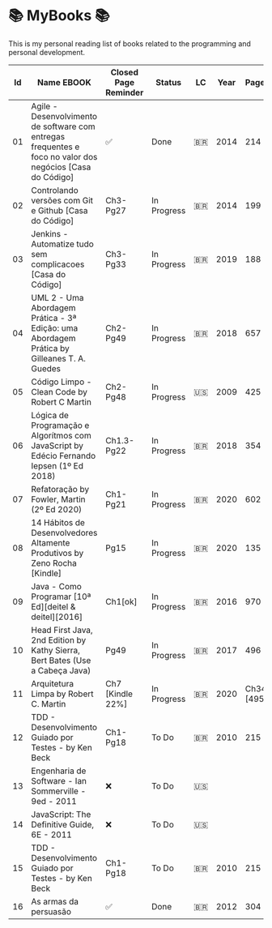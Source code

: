 # 📚 MyBooks 📚

This is my personal reading list of books related to the programming and personal development.

| Id  | Name EBOOK | Closed Page Reminder | Status | LC  | Year | Pages | Link  | 
| --- | ---------- | -------------------- | ------ | --- | ---- | ----- | ----- | 
| 01 | Agile - Desenvolvimento de software com entregas frequentes e foco no valor dos negócios [Casa do Código] | ✅  | Done | 🇧🇷 | 2014 | 214 | [Link](https://www.amazon.com.br/Agile-Desenvolvimento-software-entregas-frequentes-ebook/dp/B00VABA98G) | 
| 02  | Controlando versões com Git e Github [Casa do Código] | Ch3-Pg27 | In Progress | 🇧🇷  | 2014 | 199   | [Link](https://www.amazon.com.br/Controlando-Vers%C3%B5es-com-Git-GitHub/dp/8566250532)  |
| 03  | Jenkins - Automatize tudo sem complicacoes [Casa do Código]   | Ch3-Pg33   | In Progress | 🇧🇷  | 2019 | 188   | [Link](https://www.casadocodigo.com.br/products/livro-jenkins) |
| 04  | UML 2 - Uma Abordagem Prática - 3ª Edição: uma Abordagem Prática by Gilleanes T. A. Guedes  | Ch2-Pg49  | In Progress | 🇧🇷  | 2018 | 657 | [Link](https://www.amazon.com.br/UML-2-Uma-Abordagem-Pr%C3%A1tica/dp/8575226460) |
| 05  | Código Limpo - Clean Code by Robert C Martin   | Ch2-Pg48 | In Progress   | 🇺🇸  | 2009 | 425   | [Link](https://www.amazon.com.br/C%C3%B3digo-limpo-Robert-C-Martin/dp/8576082675/)  |
| 06 | Lógica de Programação e Algorítmos com JavaScript by Edécio Fernando Iepsen (1º Ed 2018)  | Ch1.3-Pg22 | In Progress  | 🇧🇷  | 2018 | 354  | [Link](https://www.amazon.com.br/L%C3%B3gica-Programa%C3%A7%C3%A3o-Algoritmos-com-JavaScript-ebook/dp/B09VR2SVR7/) |
| 07 | Refatoração by Fowler, Martin (2º Ed 2020) | Ch1-Pg21 | In Progress | 🇧🇷  | 2020 |  602 | [Link](https://www.amazon.com.br/Refatora%C3%A7%C3%A3o-Aperfei%C3%A7oando-design-c%C3%B3digos-existentes-ebook/dp/B087N8LKYB) |
| 08  | 14 Hábitos de Desenvolvedores Altamente Produtivos by Zeno Rocha [Kindle] | Pg15 | In Progress | 🇧🇷  | 2020 | 135   | [Link](https://www.amazon.com.br/14-H%C3%A1bitos-de-Desenvolvedores-Altamente-Produtivos/dp/B08BF7PZZX/) |
| 09  | Java - Como Programar [10ª Ed][deitel & deitel][2016]  | Ch1[ok]  | In Progress | 🇧🇷  | 2016 | 970   | [Link](https://www.amazon.com.br/Java%C2%AE-como-programar-Paul-Deitel/dp/8543004799)     |
| 10  |  Head First Java, 2nd Edition by Kathy Sierra, Bert Bates (Use a Cabeça Java)  | Pg49  | In Progress | 🇧🇷  | 2017 | 496  | [Link](https://www.amazon.com.br/Use-cabe%C3%A7a-Java-Bert-Bates/dp/8576081733)     |
| 11  | Arquitetura Limpa by Robert C. Martin | Ch7 [Kindle 22%]  | In Progress | 🇧🇷  | 2020 | Ch34 [495] | [Link](https://www.amazon.com.br/Arquitetura-Limpa-artes%C3%A3o-estrutura-software-ebook/dp/B085PP6Y8P/)     |
| 12 | TDD - Desenvolvimento Guiado por Testes - by Ken Beck | Ch1-Pg18  | To Do | 🇧🇷  | 2010 | 215   | [Link](https://#)  |
| 13  | Engenharia de Software - Ian Sommerville - 9ed - 2011                                    | ❌  | To Do       | 🇺🇸  |
| 14  | JavaScript: The Definitive Guide, 6E - 2011                                              | ❌  | To Do       | 🇺🇸  |
| 15 | TDD - Desenvolvimento Guiado por Testes - by Ken Beck | Ch1-Pg18  | To Do | 🇧🇷  | 2010 | 215   | [Link](https://#)  |
| 16 | As armas da persuasão |  ✅  | Done | 🇧🇷  | 2012  | 304   | [Link](https://www.amazon.com.br/As-armas-persuas%C3%A3o-Robert-Cialdini/dp/8575428098)  |
